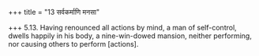 +++
title = "13 सर्वकर्माणि मनसा"

+++
5.13. Having renounced all actions by mind, a man of self-control,
dwells happily in his body, a nine-win-dowed mansion, neither
performing, nor causing others to perform \[actions\].
